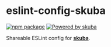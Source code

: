 # eslint-config-skuba

[![npm package](https://img.shields.io/npm/v/eslint-config-seek)](https://www.npmjs.com/package/eslint-config-seek)
[![Powered by skuba](https://img.shields.io/badge/🤿%20skuba-powered-009DC4)](https://github.com/seek-oss/skuba)

Shareable ESLint config for **[skuba]**.

[skuba]: https://github.com/seek-oss/skuba
